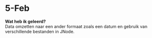 # 5-Feb  
**Wat heb ik geleerd?**  
Data omzetten naar een ander formaat zoals een datum en gebruik van verschillende bestanden in JNode.
